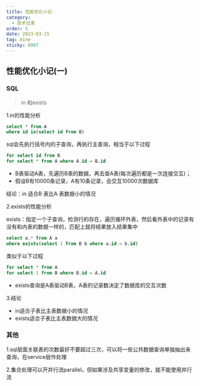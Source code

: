 ```yaml
---
title: 性能优化小记
category:
  - 技术记录
order: 5
date: 2023-03-15
tag: mine
sticky: 9997
---
```

## 性能优化小记(一)

### SQL

> in 和exists

1.in的性能分析

```sql
select * from A
where id in(select id from B)
```

sql会先执行括号内的子查询，再执行主查询，相当于以下过程

```sql
for select id from B
for select * from A where A.id = B.id
```

- B表驱动A表，先遍历B表的数据，再去查A表(每次遍历都是一次连接交互)；
- 假设B有10000条记录，A有10条记录，会交互10000次数据库

结论：in 适合B 表比A 表数据小的情况

2.exists的性能分析

exists：指定一个子查询，检测行的存在，遍历循环外表，然后看外表中的记录有没有和内表的数据一样的，匹配上就将结果放入结果集中

```sql
select a.* from A a
where exists(select 1 from B b where a.id = b.id)
```

类似于以下过程

```sql
for select * from A
for select 1 from B where B.id = A.id
```

- exists查询是A表驱动B表，A表的记录数决定了数据库的交互次数

3.结论

- in适合子表比主表数据小的情况
- exists适合子表比主表数据大的情况

### 其他

1.sql层面关联表的次数最好不要超过三次，可以将一些公共数据查询单独抽出来查询，在service层作处理

2.集合处理可以开并行流parallel，但如果涉及共享变量的修改，就不能使用并行流